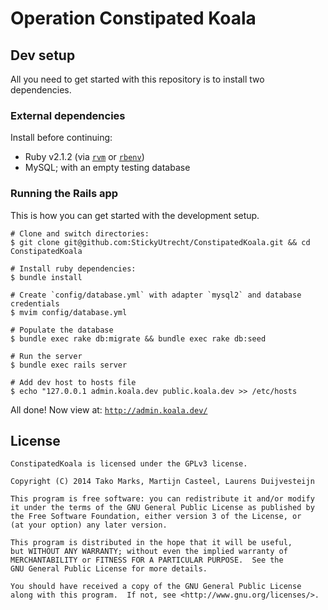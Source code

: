 # Operation Constipated Koala

## Dev setup

All you need to get started with this repository is to install two dependencies.

### External dependencies

Install before continuing:

 - Ruby v2.1.2 (via [`rvm`](http://rvm.io/) or [`rbenv`](https://github.com/sstephenson/rbenv))
 - MySQL; with an empty testing database

### Running the Rails app

This is how you can get started with the development setup.

```shell
# Clone and switch directories:
$ git clone git@github.com:StickyUtrecht/ConstipatedKoala.git && cd ConstipatedKoala

# Install ruby dependencies:
$ bundle install

# Create `config/database.yml` with adapter `mysql2` and database credentials
$ mvim config/database.yml

# Populate the database
$ bundle exec rake db:migrate && bundle exec rake db:seed

# Run the server
$ bundle exec rails server

# Add dev host to hosts file
$ echo "127.0.0.1 admin.koala.dev public.koala.dev >> /etc/hosts
```

All done! Now view at: [`http://admin.koala.dev/`](http://admin.koala.dev/)

## License

```
ConstipatedKoala is licensed under the GPLv3 license.

Copyright (C) 2014 Tako Marks, Martijn Casteel, Laurens Duijvesteijn

This program is free software: you can redistribute it and/or modify
it under the terms of the GNU General Public License as published by
the Free Software Foundation, either version 3 of the License, or
(at your option) any later version.

This program is distributed in the hope that it will be useful,
but WITHOUT ANY WARRANTY; without even the implied warranty of
MERCHANTABILITY or FITNESS FOR A PARTICULAR PURPOSE.  See the
GNU General Public License for more details.

You should have received a copy of the GNU General Public License
along with this program.  If not, see <http://www.gnu.org/licenses/>.
```
